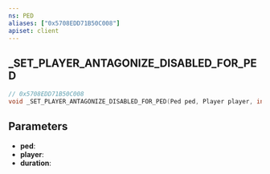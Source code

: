 ```yaml
---
ns: PED
aliases: ["0x5708EDD71B50C008"]
apiset: client
---
```

## _SET_PLAYER_ANTAGONIZE_DISABLED_FOR_PED

```c
// 0x5708EDD71B50C008
void _SET_PLAYER_ANTAGONIZE_DISABLED_FOR_PED(Ped ped, Player player, int duration);
```


## Parameters
* **ped**:
* **player**:
* **duration**: